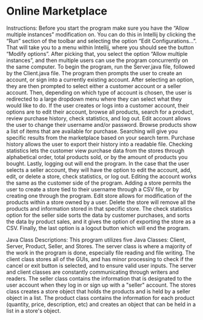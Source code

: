 # Online Marketplace

Instructions: Before you start the program make sure you have the “Allow multiple instances” modification on. You can do this in Intellij by clicking the “Run” section of the toolbar and selecting the option “Edit Configurations…”. That will take you to a menu within Intellij, where you should see the button “Modify options”. After picking that, you select the option “Allow multiple instances”, and then multiple users can use the program concurrently on the same computer. To begin the program, run the Server.java file, followed by the Client.java file. The program then prompts the user to create an account, or sign into a currently existing account. After selecting an option, they are then prompted to select either a customer account or a seller account. Then, depending on which type of account is chosen, the user is redirected to a large dropdown menu where they can select what they would like to do. If the user creates or logs into a customer account, their options are to edit their account, browse all products, search for a product, review purchase history, check statistics, and log out. Edit account allows the user to change their username and/or password. Browse products show a list of items that are available for purchase. Searching will give you specific results from the marketplace based on your search term. Purchase history allows the user to export their history into a readable file. Checking statistics lets the customer view purchase data from the stores through alphabetical order, total products sold, or by the amount of products you bought. Lastly, logging out will end the program. In the case that the user selects a seller account, they will have the option to edit the account, add, edit, or delete a store, check statistics, or log out. Editing the account works the same as the customer side of the program. Adding a store permits the user to create a store tied to their username through a CSV file, or by creating one through the program. Edit store allows for modification of the products within a store owned by a user. Delete the store will remove all the products and information stored in that specific store. The check statistics option for the seller side sorts the data by customer purchases, and sorts the data by product sales, and it gives the option of exporting the store as a CSV. Finally, the last option is a logout button which will end the program.   

Java Class Descriptions: This program utilizes five Java Classes: Client, Server, Product, Seller, and Stores. The server class is where a majority of the work in the program is done, especially file reading and file writing. The client class stores all of the GUIs, and has minor processing to check if the cancel or exit button is selected, and to ensure valid user inputs. The server and client classes are constantly communicating through writers and readers. The seller class contains the information that is designated to the user account when they log in or sign up with a "seller" account. The stores class creates a store object that holds the products and is held by a seller object in a list. The product class contains the information for each product (quantity, price, description, etc) and creates an object that can be held in a list in a store's object.

